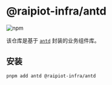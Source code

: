# @raipiot-infra/antd

![npm](https://img.shields.io/npm/v/@raipiot-infra/utils?logo=react&label=antd&registry_uri=http%3A%2F%2Fnpm-registry.raipiot.com%3A4873)

该仓库是基于 [`antd`](https://ant.design/) 封装的业务组件库。

## 安装

```bash
pnpm add antd @raipiot-infra/antd
```
